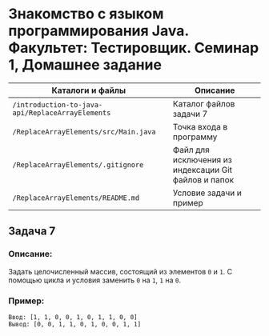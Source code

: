 # Знакомство с языком программирования Java. Факультет: Тестировщик. Семинар 1, Домашнее задание

Каталоги и файлы                                 | Описание
-------------------------------------------------|-----------------------------------------------------
`/introduction-to-java-api/ReplaceArrayElements` | Каталог файлов задачи 7
`/ReplaceArrayElements/src/Main.java`            | Точка входа в программу
`/ReplaceArrayElements/.gitignore`               | Файл для исключения из индексации Git файлов и папок
`/ReplaceArrayElements/README.md`                | Условие задачи и пример

## Задача 7

### Описание:

Задать целочисленный массив, состоящий из элементов `0` и `1`. С помощью цикла и условия заменить `0` на `1`, `1` на `0`.

### Пример:

```
Ввод: [1, 1, 0, 0, 1, 0, 1, 1, 0, 0]
Вывод: [0, 0, 1, 1, 0, 1, 0, 0, 1, 1]
```

